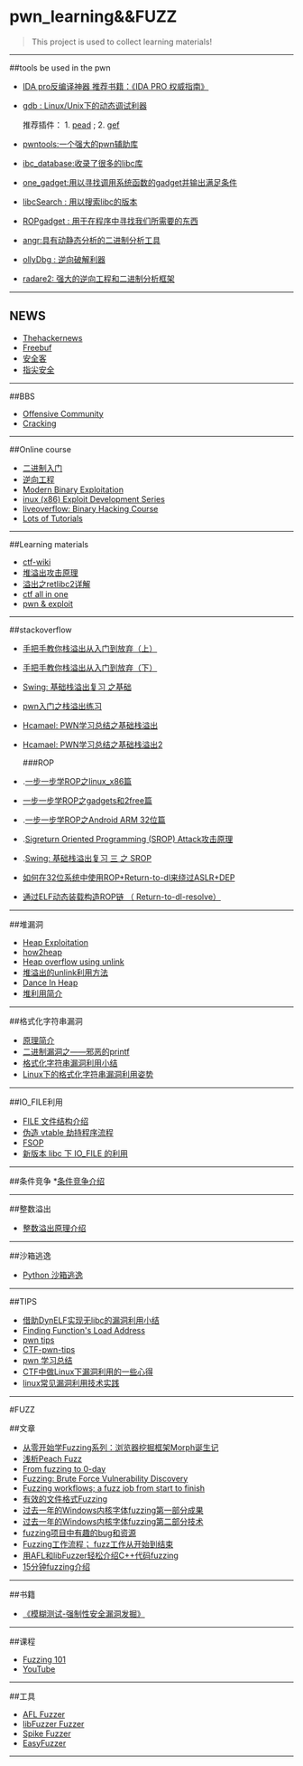 # pwn_learning&&FUZZ>This project is used to collect learning materials!***##tools be used in the pwn *  [IDA pro反编译神器 推荐书籍：《IDA PRO 权威指南》](https://www.hex-rays.com/products/ida/) * [gdb : Linux/Unix下的动态调试利器 ](https://www.gnu.org/software/gdb/)		 	推荐插件：		1. [pead](https://github.com/longld/peda) ;   2. [gef](https://github.com/hugsy/gef)* [pwntools:一个强大的pwn辅助库](http://docs.pwntools.com/en/stable/)* [ibc_database:收录了很多的libc库](https://github.com/niklasb/libc-database)* [one_gadget:用以寻找调用系统函数的gadget并输出满足条件](htts://github.com/david942j/one_gadget)* [libcSearch : 用以搜索libc的版本](https://github.com/lieanu/LibcSearcher)* [ROPgadget : 用于在程序中寻找我们所需要的东西](https://github.com/JonathanSalwan/ROPgadget)* [angr:具有动静态分析的二进制分析工具](https://github.com/angr/angr.git)* [ollyDbg : 逆向破解利器](http://www.ollydbg.de/version2.html)* [radare2: 强大的逆向工程和二进制分析框架](https://github.com/radare/radare2.git)***## NEWS*  [Thehackernews]( https://thehackernews.com/)* [Freebuf](https://www.freebuf.com/)* [安全客](https://www.anquanke.com/)* [指尖安全](https://www.secfree.com/)***##BBS* [Offensive Community](http://offensivecommunity.net/)* [Cracking](https://cracking.org/forums/cracking-tools.16/)***##Online course* [二进制入门](https://www.youtube.com/playlist?list=PLhixgUqwRTjxglIswKp9mpkfPNfHkzyeN)* [ 逆向工程](https://www.youtube.com/results?sp=EgIQAw%253D%253D&search_query=reverse+engineering)* [Modern Binary Exploitation](http://security.cs.rpi.edu/courses/binexp-spring2015/)* [inux (x86) Exploit Development Series](https://sploitfun.wordpress.com/2015/06/26/linux-x86-exploit-development-tutorial-series/)* [liveoverflow: Binary Hacking Course](http://liveoverflow.com/binary_hacking/index.html)* [Lots of Tutorials](https://www.fuzzysecurity.com/tutorials.html)***##Learning materials* [ctf-wiki](https://ctf-wiki.github.io)* [堆溢出攻击原理](https://blog.csdn.net/aemperor/article/details/47310593)* [溢出之retlibc2详解](https://www.freebuf.com/articles/rookie/182894.html)* [ctf all in one](https://github.com/firmianay/CTF-All-In-One)* [pwn & exploit](https://github.com/jmpews/pwn2exploit)****##stackoverflow* [手把手教你栈溢出从入门到放弃（上）](http://bobao.360.cn/learning/detail/3717.html)* [手把手教你栈溢出从入门到放弃（下）](http://bobao.360.cn/learning/detail/3718.html)* [Swing: 基础栈溢出复习 之基础](http://bestwing.me/2017/03/18/stack-overflow-one/)* [pwn入门之栈溢出练习](https://bbs.ichunqiu.com/thread-45542-1-1.html)* [Hcamael: PWN学习总结之基础栈溢出](http://0x48.pw/2016/11/03/0x26/)* [Hcamael: PWN学习总结之基础栈溢出2](http://0x48.pw/2016/11/21/0x27/)	###ROP* .[一步一步学ROP之linux_x86篇](http://drops.xmd5.com/static/drops/tips-6597.html)*  [一步一步学ROP之gadgets和2free篇](http://cb.drops.wiki/drops/binary-10638.html)* .[一步一步学ROP之Android ARM 32位篇](http://cb.drops.wiki/drops/papers-11390.html)* .[Sigreturn Oriented Programming (SROP) Attack攻击原理](http://www.freebuf.com/articles/network/87447.html)* .[Swing: 基础栈溢出复习 三 之 SROP](http://bestwing.me/2017/03/20/stack-overflow-three-SROP/)* [如何在32位系统中使用ROP+Return-to-dl来绕过ASLR+DEP](http://www.freebuf.com/articles/system/149214.html)* [通过ELF动态装载构造ROP链 （ Return-to-dl-resolve）](http://www.evil0x.com/posts/19226.html)***##堆漏洞* [Heap Exploitation](https://heap-exploitation.dhavalkapil.com/introduction.html)* [how2heap](https://github.com/shellphish/)* [Heap overflow using unlink](https://sploitfun.wordpress.com/2015/02/26/heap-overflow-using-unlink/?spm=a313e.7916648.0.0.x4nzYZ)* [堆溢出的unlink利用方法](https://www.tuicool.com/articles/E3Ezu2u)* [Dance In Heap](http://www.freebuf.com/articles/system/151372.html)* [堆利用简介](https://ctf-wiki.github.io/ctf-wiki/pwn/linux/glibc-heap/introduction/)***##格式化字符串漏洞* [原理简介](https://ctf-wiki.github.io/ctf-wiki/pwn/linux/fmtstr/fmtstr_intro/)* [二进制漏洞之——邪恶的printf](http://cb.drops.wiki/drops/binary-6259.html)* [格式化字符串漏洞利用小结](http://bobao.360.cn/learning/detail/3654.html)* [Linux下的格式化字符串漏洞利用姿势](http://www.cnblogs.com/Ox9A82/p/5429099.html)***##IO_FILE利用* [FILE 文件结构介绍](https://ctf-wiki.github.io/ctf-wiki/pwn/linux/io_file/introduction/)* [伪造 vtable 劫持程序流程](https://ctf-wiki.github.io/ctf-wiki/pwn/linux/io_file/fake-vtable-exploit/)* [FSOP](https://ctf-wiki.github.io/ctf-wiki/pwn/linux/io_file/fsop/)* [新版本 libc 下 IO_FILE 的利用](https://ctf-wiki.github.io/ctf-wiki/pwn/linux/io_file/exploit-in-libc2.24/)***##条件竞争 *[条件竞争介绍](https://ctf-wiki.github.io/ctf-wiki/pwn/linux/race-condition/introduction/)***##整数溢出 * [整数溢出原理介绍](https://ctf-wiki.github.io/ctf-wiki/pwn/linux/integeroverflow/intof/)***##沙箱逃逸 * [Python 沙箱逃逸](https://ctf-wiki.github.io/ctf-wiki/pwn/linux/sandbox/python-sandbox-escape/)***##TIPS* [借助DynELF实现无libc的漏洞利用小结](http://bobao.360.cn/learning/detail/3298.html?utm_source=tuicool&utm_medium=referral)* [Finding Function's Load Address](http://uaf.io/exploitation/misc/2016/04/02/Finding-Functions.html)* [pwn tips](http://skysider.com/?p=223)* [CTF-pwn-tips](https://github.com/Naetw/CTF-pwn-tips)* [pwn 学习总结](http://www.angelwhu.com/blog/?p=460)* [CTF中做Linux下漏洞利用的一些心得](http://www.cnblogs.com/Ox9A82/p/5559167.html)* [linux常见漏洞利用技术实践](http://drops.xmd5.com/static/drops/binary-6521.html)***#FUZZ##文章* [从零开始学Fuzzing系列：浏览器挖掘框架Morph诞生记](https://www.freebuf.com/sectool/89001.html)* [浅析Peach Fuzz](http://blog.nsfocus.net/peach-fuzz/)* [From fuzzing to 0-day](https://blog.techorganic.com/2014/05/14/from-fuzzing-to-0-day/)* [Fuzzing: Brute Force Vulnerability Discovery](http://www.fuzzing.org/)* [Fuzzing workflows; a fuzz job from start to finish](https://foxglovesecurity.com/2016/03/15/fuzzing-workflows-a-fuzz-job-from-start-to-finish/)* [有效的文件格式Fuzzing](http://j00ru.vexillium.org/slides/2016/blackhat.pdf)* [过去一年的Windows内核字体fuzzing第一部分成果](https://googleprojectzero.blogspot.in/2016/06/a-year-of-windows-kernel-font-fuzzing-1_27.html)* [过去一年的Windows内核字体fuzzing第二部分技术](https://googleprojectzero.blogspot.in/2016/07/a-year-of-windows-kernel-font-fuzzing-2.html)* [fuzzing项目中有趣的bug和资源](https://blog.fuzzing-project.org/)* [Fuzzing工作流程； fuzz工作从开始到结束](https://foxglovesecurity.com/2016/03/15/fuzzing-workflows-a-fuzz-job-from-start-to-finish/)* [用AFL和libFuzzer轻松介绍C++代码fuzzing ](http://jefftrull.github.io/c++/clang/llvm/fuzzing/sanitizer/2015/11/27/fuzzing-with-sanitizers.html)* [15分钟fuzzing介绍 ](https://www.mwrinfosecurity.com/our-thinking/15-minute-guide-to-fuzzing/)  ***##书籍* [《模糊测试-强制性安全漏洞发掘》](https://www.amazon.com/Fuzzing-Brute-Force-Vulnerability-Discovery/dp/0321446119)***##课程* [Fuzzing 101 ](https://vimeo.com/5236104)* [YouTube](https://www.youtube.com/)***##工具* [AFL Fuzzer](http://lcamtuf.coredump.cx/afl/)* [libFuzzer Fuzzer](https://llvm.org/docs/LibFuzzer.html)* [Spike Fuzzer](https://resources.infosecinstitute.com/intro-to-fuzzing/#gref)* [EasyFuzzer](http://www.asm64.com/)***
